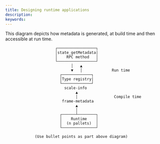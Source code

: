 ```yaml
---
title: Designing runtime applications
description:
keywords:
---
```


This diagram depicts how metadata is generated, at build time and then accessible at run time.

                          ┌─────────────────┐   
                          │state_getMetadata| 
                          │    RPC method   │
                          └─────────────────┘ 
                                 │   ▲
                                 ▼   │             Run time
                            ┌─────────────┐   
                            │Type registry|  
                            └─────────────┘   
                              scale-info 
                                   ▲
                                   │                Compile time       
                             frame-metadata
                                   ▲
                                   │
                            ┌──────┴────────┐
                            │    Runtime    │
                            │  (n pallets)  │
                            └───────────────┘
                      
                 (Use bullet points as part above diagram)



